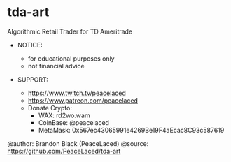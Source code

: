 # tda-art

Algorithmic Retail Trader for TD Ameritrade

- NOTICE:
    - for educational purposes only
    - not financial advice

- SUPPORT:
    - https://www.twitch.tv/peacelaced
    - https://www.patreon.com/peacelaced
    - Donate Crypto:
        - WAX: rd2wo.wam
        - CoinBase: @peacelaced
        - MetaMask: 0x567ec43065991e4269Be19F4aEcac8C93c587619
    
@author: Brandon Black (PeaceLaced)
@source: https://github.com/PeaceLaced/tda-art
